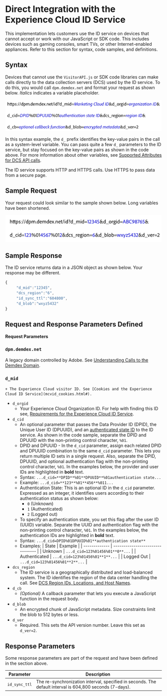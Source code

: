 # Direct Integration with the Experience Cloud ID Service

This implementation lets customers use the ID service on devices that cannot accept or work with our JavaScript or SDK code. This includes devices such as gaming consoles, smart TVs, or other Internet-enabled appliances. Refer to this section for syntax, code samples, and definitions.

## Syntax

Devices that cannot use the `VisitorAPI.js` or SDK code libraries can make calls directly to the data collection servers \(DCS\) used by the ID service. To do this, you would call `dpm.demdex.net` and format your request as shown below. *Italics* indicates a variable placeholder.

![](../../assets/directSyntax.png) 

In this syntax example, the `d_` prefix identifies the key-value pairs in the call as a system-level variable. You can pass quite a few `d_` parameters to the ID service, but stay focused on the key-value pairs as shown in the code above. For more information about other variables, see [Supported Attributes for DCS API calls](https://marketing.adobe.com/resources/help/en_US/aam/dcs-keys.html).

The ID service supports HTTP and HTTPS calls. Use HTTPS to pass data from a secure page.

## Sample Request

Your request could look similar to the sample shown below. Long variables have been shortened.

![](../../assets/directExample.png) 

## Sample Response

The ID service returns data in a JSON object as shown below. Your response may be different.

```javascript
{
     "d_mid":"12345",
     "dcs_region":"6",
     "id_sync_ttl":"604800",
     "d_blob":"wxyz5432"
}
```

## Request and Response Parameters Defined

**Request Parameters**

### `dpm.demdex.net` 
A legacy domain controlled by Adobe. See [Understanding Calls to the Demdex Domain](https://marketing.adobe.com/resources/help/en_US/aam/demdex-calls.html).

### `d_mid` 
    + The Experience Cloud visitor ID. See [Cookies and the Experience Cloud ID Service](mcvid_cookies.html#).
+ `d_orgid`
    + Your Experience Cloud Organization ID. For help with finding this ID see, [Requirements for the Experience Cloud ID Service](mcvid-requirements.html#).
+ `d_cid`
    + An optional parameter that passes the Data Provider ID \(DPID\), the Unique User ID \(DPUUID\), and an [authenticated state ID](mcvid-authenticated-state.html#) to the ID service. As shown in the code sample, separate the DPID and DPUUID with the non-printing control character, `%01`.
     + DPID and DPUUID - In the `d_cid` parameter, assign each related DPID and DPUUID combination to the same `d_cid` parameter. This lets you return multiple ID sets in a single request. Also, separate the DPID, DPUUID, and optional authentication flag with the non-printing control character, `%01`. In the examples below, the provider and user IDs are highlighted in **bold** text.
     + Syntax: `...d_cid=**DPID**%01**DPUUID**%01authentication state...` 
     + Example: `...d_cid=**123**%01**456**%011...` 
     + Authentication State: This is an optional ID in the `d_cid` parameter. Expressed as an integer, it identifies users according to their authentication status as shown below:
          + `0` \(Unknown\)
          + `1` \(Authenticated\)
          + `2` \(Logged out\)
     + To specify an authentication state, you set this flag after the user ID \(UUID\) variable. Separate the UUID and authentication flag with the non-printing control character, `%01`. In the examples below, the authentication IDs are highlighted in **bold** text.
     + Syntax: `...d_cid=DPID%01DPUUID%01**authentication state**` 
     + Examples: 
     | State         | Example                          |
| ------------- | -------------------------------- |
| Unknown       | `...d_cid=123%01456%01**0**...`  |
| Authenticated | `...d_cid=123%01456%01**1**...`  |
| Logged Out    | `...d_cid=123%01456%01**2**...`  |
+ `dcs_region` 
     + The ID service is a geographically distributed and load-balanced system. The ID identifies the region of the data center handling the call. See [DCS Region IDs, Locations, and Host Names](https://marketing.adobe.com/resources/help/en_US/aam/dcs-regions.html).
+ `d_cb` 
     + *\(Optional\)* A callback parameter that lets you execute a JavaScript function in the request body.
+ `d_blob`
     + An encrypted chunk of JavaScript metadata. Size constraints limit the blob to 512 bytes or less.
+ `d_ver`
     + Required. This sets the API version number. Leave this set as `d_ver=2`.

## Response Parameters

Some response parameters are part of the request and have been defined in the section above.

| Parameter     | Description                                                                                              |
| ------------- | -------------------------------------------------------------------------------------------------------- |
| `id_sync_ttl` | The re-synchronization interval, specified in seconds. The default interval is 604,800 seconds (7-days). |
